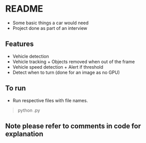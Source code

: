 # README

- Some basic things a car would need
- Project done as part of an interview

## Features
- Vehicle detection
- Vehicle tracking + Objects removed when out of the frame
- Vehicle speed detection + Alert if threshold
- Detect when to turn (done for an image as no GPU)

## To run
- Run respective files with file names.
> python <filename>.py

## Note please refer to comments in code for explanation
